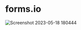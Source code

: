 # forms.io
![Screenshot 2023-05-18 180444](https://github.com/riteshk0312/forms.io/assets/117889778/86992d68-a40b-4ba5-b108-1a7178a8941a)
